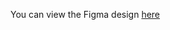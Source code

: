 You can view the Figma design [here](https://www.figma.com/design/mKh91xVvtTMzD87zNBEbEt/Food-Recipe?node-id=1-7&node-type=frame&t=JJybYfEOaM36Sxni-0)
